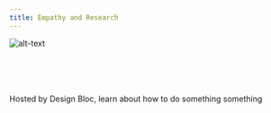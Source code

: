 ```yaml
---
title: Empathy and Research
---
```

![alt-text](../assets/workshops/designbloc.jpg#icon)

<br/><br/>
<br/><br/>
Hosted by Design Bloc, learn about how to do something something
<br/><br/>
<br/><br/>

